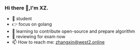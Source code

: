### Hi there 👋,I'm XZ.

- 🔭 student
- 👉 focus on golang
- 🏃 learning to contribute open-source and prepare algorithm<next month>
- 🙏 reviewing for exam now
- 📫 How to reach me: zhangxin@west2.online



